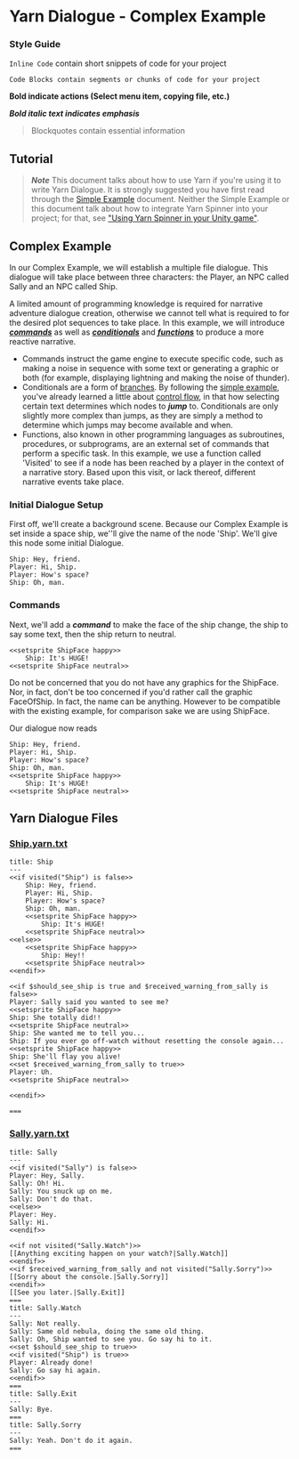 # Yarn Dialogue - Complex Example

### Style Guide

`Inline Code` contain short snippets of code for your project

    Code Blocks contain segments or chunks of code for your project

**Bold indicate actions (Select menu item, copying file, etc.)**

***Bold italic text indicates emphasis***

> Blockquotes contain essential information

## Tutorial

> ***Note*** This document talks about how to use Yarn if you're using it to write Yarn Dialogue. It is strongly suggested you have first read through the [Simple Example](Simple-Dialogue-Example.md) document. Neither the Simple Example or this document talk about how to integrate Yarn Spinner into your project; for that, see ["Using Yarn Spinner in your Unity game"](../YarnSpinner-Unity).

## Complex Example
In our Complex Example, we will establish a multiple file dialogue. This dialogue will take place between three characters: the Player, an NPC called Sally and an NPC called Ship.

A limited amount of programming knowledge is required for narrative adventure dialogue creation, otherwise we cannot tell what is required to for the desired plot sequences to take place. In this example, we will introduce ***[commands](https://en.wikipedia.org/wiki/Command_(computing))*** as well as  ***[conditionals](https://en.wikipedia.org/wiki/Conditional_(computer_programming))*** and ***[functions](https://en.wikipedia.org/wiki/Function_composition_(computer_science))*** to produce a more reactive narrative.

* Commands instruct the game engine to execute specific code, such as making a noise in sequence with some text or generating a graphic or both (for example, displaying lightning and making the noise of thunder).
* Conditionals are a form of [branches](https://en.wikipedia.org/wiki/Branch_(computer_science)). By following the [simple example](Simple-Dialogue-Example.md), you've already learned a little about [control flow](https://en.wikipedia.org/wiki/Branch_(computer_science)), in that how selecting certain text determines which nodes to ***jump*** to. Conditionals are only slightly more complex than jumps, as they are simply a method to determine which jumps may become available and when.
* Functions, also known in other programming languages as subroutines, procedures, or subprograms, are an external set of commands that perform a specific task. In this example, we use a function called 'Visited' to see if a node has been reached by a player in the context of a narrative story. Based upon this visit, or lack thereof, different narrative events take place.

### Initial Dialogue Setup
First off, we'll create a background scene. Because our Complex Example is set inside a space ship, we''ll give the name of the node 'Ship'. We'll give this node some initial Dialogue.
```
Ship: Hey, friend.
Player: Hi, Ship.
Player: How's space?
Ship: Oh, man.
```
### Commands
Next, we'll add a ***command*** to make the face of the ship change, the ship to say some text, then the ship return to neutral.
```
<<setsprite ShipFace happy>>
    Ship: It's HUGE!
<<setsprite ShipFace neutral>>
```
Do not be concerned that you do not have any graphics for the ShipFace.  Nor, in fact, don't be too concerned if you'd rather call the graphic FaceOfShip. In fact, the name can be anything. However to be compatible with the existing example, for comparison sake we are using ShipFace.

Our dialogue now reads
```
Ship: Hey, friend.
Player: Hi, Ship.
Player: How's space?
Ship: Oh, man.
<<setsprite ShipFace happy>>
    Ship: It's HUGE!
<<setsprite ShipFace neutral>>
```

## Yarn Dialogue Files
### [Ship.yarn.txt](../../Unity/Assets/Yarn%20Spinner/Examples/Demo%20Assets/Space/Ship.yarn.txt)
```
title: Ship
---
<<if visited("Ship") is false>>
    Ship: Hey, friend.
    Player: Hi, Ship.
    Player: How's space?
    Ship: Oh, man.
    <<setsprite ShipFace happy>>
        Ship: It's HUGE!
    <<setsprite ShipFace neutral>>
<<else>>
    <<setsprite ShipFace happy>>
        Ship: Hey!!
    <<setsprite ShipFace neutral>>
<<endif>>

<<if $should_see_ship is true and $received_warning_from_sally is false>>
Player: Sally said you wanted to see me?
<<setsprite ShipFace happy>>
Ship: She totally did!!
<<setsprite ShipFace neutral>>
Ship: She wanted me to tell you...
Ship: If you ever go off-watch without resetting the console again...
<<setsprite ShipFace happy>>
Ship: She'll flay you alive!
<<set $received_warning_from_sally to true>>
Player: Uh.
<<setsprite ShipFace neutral>>

<<endif>>

===
```
### [Sally.yarn.txt](../../Unity/Assets/Yarn%20Spinner/Examples/Demo%20Assets/Space/Sally.yarn.txt)
```
title: Sally
---
<<if visited("Sally") is false>>
Player: Hey, Sally.
Sally: Oh! Hi.
Sally: You snuck up on me.
Sally: Don't do that.
<<else>>
Player: Hey.
Sally: Hi.
<<endif>>

<<if not visited("Sally.Watch")>>
[[Anything exciting happen on your watch?|Sally.Watch]]
<<endif>>
<<if $received_warning_from_sally and not visited("Sally.Sorry")>>
[[Sorry about the console.|Sally.Sorry]]
<<endif>>
[[See you later.|Sally.Exit]]
===
title: Sally.Watch
---
Sally: Not really.
Sally: Same old nebula, doing the same old thing.
Sally: Oh, Ship wanted to see you. Go say hi to it.
<<set $should_see_ship to true>>
<<if visited("Ship") is true>>
Player: Already done!
Sally: Go say hi again.
<<endif>>
===
title: Sally.Exit
---
Sally: Bye.
===
title: Sally.Sorry
---
Sally: Yeah. Don't do it again.
===
```
